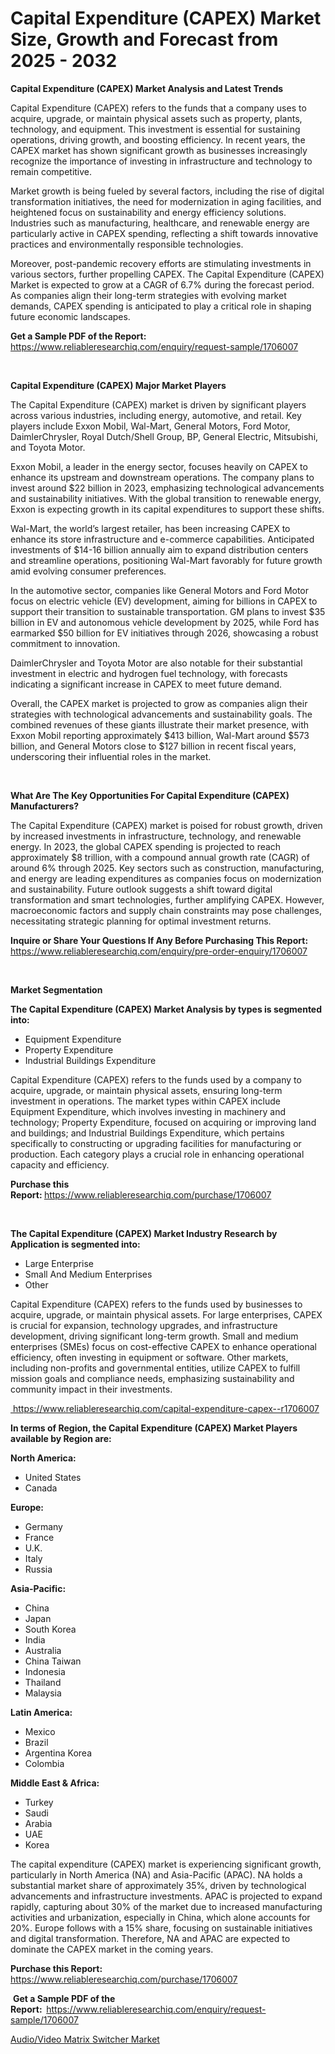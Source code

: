 <p><h1>Capital Expenditure (CAPEX) Market Size, Growth and Forecast from 2025 - 2032</h1></p><p><strong>Capital Expenditure (CAPEX) Market Analysis and Latest Trends</strong></p>
<p><p>Capital Expenditure (CAPEX) refers to the funds that a company uses to acquire, upgrade, or maintain physical assets such as property, plants, technology, and equipment. This investment is essential for sustaining operations, driving growth, and boosting efficiency. In recent years, the CAPEX market has shown significant growth as businesses increasingly recognize the importance of investing in infrastructure and technology to remain competitive.</p><p>Market growth is being fueled by several factors, including the rise of digital transformation initiatives, the need for modernization in aging facilities, and heightened focus on sustainability and energy efficiency solutions. Industries such as manufacturing, healthcare, and renewable energy are particularly active in CAPEX spending, reflecting a shift towards innovative practices and environmentally responsible technologies. </p><p>Moreover, post-pandemic recovery efforts are stimulating investments in various sectors, further propelling CAPEX. The Capital Expenditure (CAPEX) Market is expected to grow at a CAGR of 6.7% during the forecast period. As companies align their long-term strategies with evolving market demands, CAPEX spending is anticipated to play a critical role in shaping future economic landscapes.</p></p>
<p><strong>Get a Sample PDF of the Report:&nbsp;</strong> <a href="https://www.reliableresearchiq.com/enquiry/request-sample/1706007?utm_campaign=2293&utm_medium=2&utm_source=Github&utm_content=ia&utm_term=27032025&utm_id=capital-expenditure-capex">https://www.reliableresearchiq.com/enquiry/request-sample/1706007</a></p>
<p>&nbsp;</p>
<p><strong>Capital Expenditure (CAPEX) Major Market Players</strong></p>
<p><p>The Capital Expenditure (CAPEX) market is driven by significant players across various industries, including energy, automotive, and retail. Key players include Exxon Mobil, Wal-Mart, General Motors, Ford Motor, DaimlerChrysler, Royal Dutch/Shell Group, BP, General Electric, Mitsubishi, and Toyota Motor.</p><p>Exxon Mobil, a leader in the energy sector, focuses heavily on CAPEX to enhance its upstream and downstream operations. The company plans to invest around $22 billion in 2023, emphasizing technological advancements and sustainability initiatives. With the global transition to renewable energy, Exxon is expecting growth in its capital expenditures to support these shifts.</p><p>Wal-Mart, the world’s largest retailer, has been increasing CAPEX to enhance its store infrastructure and e-commerce capabilities. Anticipated investments of $14-16 billion annually aim to expand distribution centers and streamline operations, positioning Wal-Mart favorably for future growth amid evolving consumer preferences.</p><p>In the automotive sector, companies like General Motors and Ford Motor focus on electric vehicle (EV) development, aiming for billions in CAPEX to support their transition to sustainable transportation. GM plans to invest $35 billion in EV and autonomous vehicle development by 2025, while Ford has earmarked $50 billion for EV initiatives through 2026, showcasing a robust commitment to innovation.</p><p>DaimlerChrysler and Toyota Motor are also notable for their substantial investment in electric and hydrogen fuel technology, with forecasts indicating a significant increase in CAPEX to meet future demand.</p><p>Overall, the CAPEX market is projected to grow as companies align their strategies with technological advancements and sustainability goals. The combined revenues of these giants illustrate their market presence, with Exxon Mobil reporting approximately $413 billion, Wal-Mart around $573 billion, and General Motors close to $127 billion in recent fiscal years, underscoring their influential roles in the market.</p></p>
<p>&nbsp;</p>
<p><strong>What Are The Key Opportunities For Capital Expenditure (CAPEX) Manufacturers?</strong></p>
<p><p>The Capital Expenditure (CAPEX) market is poised for robust growth, driven by increased investments in infrastructure, technology, and renewable energy. In 2023, the global CAPEX spending is projected to reach approximately $8 trillion, with a compound annual growth rate (CAGR) of around 6% through 2025. Key sectors such as construction, manufacturing, and energy are leading expenditures as companies focus on modernization and sustainability. Future outlook suggests a shift toward digital transformation and smart technologies, further amplifying CAPEX. However, macroeconomic factors and supply chain constraints may pose challenges, necessitating strategic planning for optimal investment returns.</p></p>
<p><strong>Inquire or Share Your Questions If Any Before Purchasing This Report:</strong> <a href="https://www.reliableresearchiq.com/enquiry/pre-order-enquiry/1706007?utm_campaign=2293&utm_medium=2&utm_source=Github&utm_content=ia&utm_term=27032025&utm_id=capital-expenditure-capex">https://www.reliableresearchiq.com/enquiry/pre-order-enquiry/1706007</a></p>
<p>&nbsp;</p>
<p><strong>Market Segmentation</strong></p>
<p><strong>The Capital Expenditure (CAPEX) Market Analysis by types is segmented into:</strong></p>
<p><ul><li>Equipment Expenditure</li><li>Property Expenditure</li><li>Industrial Buildings Expenditure</li></ul></p>
<p><p>Capital Expenditure (CAPEX) refers to the funds used by a company to acquire, upgrade, or maintain physical assets, ensuring long-term investment in operations. The market types within CAPEX include Equipment Expenditure, which involves investing in machinery and technology; Property Expenditure, focused on acquiring or improving land and buildings; and Industrial Buildings Expenditure, which pertains specifically to constructing or upgrading facilities for manufacturing or production. Each category plays a crucial role in enhancing operational capacity and efficiency.</p></p>
<p><strong>Purchase this Report:&nbsp;</strong><a href="https://www.reliableresearchiq.com/purchase/1706007?utm_campaign=2293&utm_medium=2&utm_source=Github&utm_content=ia&utm_term=27032025&utm_id=capital-expenditure-capex">https://www.reliableresearchiq.com/purchase/1706007</a></p>
<p>&nbsp;</p>
<p><strong>The Capital Expenditure (CAPEX) Market Industry Research by Application is segmented into:</strong></p>
<p><ul><li>Large Enterprise</li><li>Small And Medium Enterprises</li><li>Other</li></ul></p>
<p><p>Capital Expenditure (CAPEX) refers to the funds used by businesses to acquire, upgrade, or maintain physical assets. For large enterprises, CAPEX is crucial for expansion, technology upgrades, and infrastructure development, driving significant long-term growth. Small and medium enterprises (SMEs) focus on cost-effective CAPEX to enhance operational efficiency, often investing in equipment or software. Other markets, including non-profits and governmental entities, utilize CAPEX to fulfill mission goals and compliance needs, emphasizing sustainability and community impact in their investments.</p></p>
<p><a href="https://www.reliableresearchiq.com/capital-expenditure-capex--r1706007?utm_campaign=2293&utm_medium=2&utm_source=Github&utm_content=ia&utm_term=27032025&utm_id=capital-expenditure-capex">&nbsp;https://www.reliableresearchiq.com/capital-expenditure-capex--r1706007</a></p>
<p><strong>In terms of Region, the Capital Expenditure (CAPEX) Market Players available by Region are:</strong></p>
<p>
    <p> <strong> North America: </strong>
        <ul>
            <li>United States</li>
            <li>Canada</li>
        </ul>
        </p> 
    <p> <strong> Europe: </strong>
        <ul>
            <li>Germany</li>
            <li>France</li>
            <li>U.K.</li>
            <li>Italy</li>
            <li>Russia</li>
        </ul>
        </p> 
    <p> <strong> Asia-Pacific: </strong>
        <ul>
            <li>China</li>
            <li>Japan</li>
            <li>South Korea</li>
            <li>India</li>
            <li>Australia</li>
            <li>China Taiwan</li>
            <li>Indonesia</li>
            <li>Thailand</li>
            <li>Malaysia</li>
        </ul>
        </p> 
    <p> <strong> Latin America: </strong>
        <ul>
            <li>Mexico</li>
            <li>Brazil</li>
            <li>Argentina Korea</li>
            <li>Colombia</li>
        </ul>
        </p> 
    <p> <strong> Middle East & Africa: </strong>
        <ul>
            <li>Turkey</li>
            <li>Saudi</li>
            <li>Arabia</li>
            <li>UAE</li>
            <li>Korea</li>
        </ul>
    </p>
    </p>
<p><p>The capital expenditure (CAPEX) market is experiencing significant growth, particularly in North America (NA) and Asia-Pacific (APAC). NA holds a substantial market share of approximately 35%, driven by technological advancements and infrastructure investments. APAC is projected to expand rapidly, capturing about 30% of the market due to increased manufacturing activities and urbanization, especially in China, which alone accounts for 20%. Europe follows with a 15% share, focusing on sustainable initiatives and digital transformation. Therefore, NA and APAC are expected to dominate the CAPEX market in the coming years.</p></p>
<p><strong>Purchase this Report: </strong><a href="https://www.reliableresearchiq.com/purchase/1706007?utm_campaign=2293&utm_medium=2&utm_source=Github&utm_content=ia&utm_term=27032025&utm_id=capital-expenditure-capex">https://www.reliableresearchiq.com/purchase/1706007</a></p>
<p>&nbsp;<strong>Get a Sample PDF of the Report:&nbsp;&nbsp;</strong><a href="https://www.reliableresearchiq.com/enquiry/request-sample/1706007?utm_campaign=2293&utm_medium=2&utm_source=Github&utm_content=ia&utm_term=27032025&utm_id=capital-expenditure-capex">https://www.reliableresearchiq.com/enquiry/request-sample/1706007</a></p>
<p><strong></strong></p>
<p><p><a href="https://github.com/lonanweaseh4/Market-Research-Report-List-1/blob/main/audiovideo-matrix-switcher-market.md?utm_campaign=2293&utm_medium=2&utm_source=Github&utm_content=ia&utm_term=27032025&utm_id=capital-expenditure-capex">Audio/Video Matrix Switcher Market</a></p></p>
